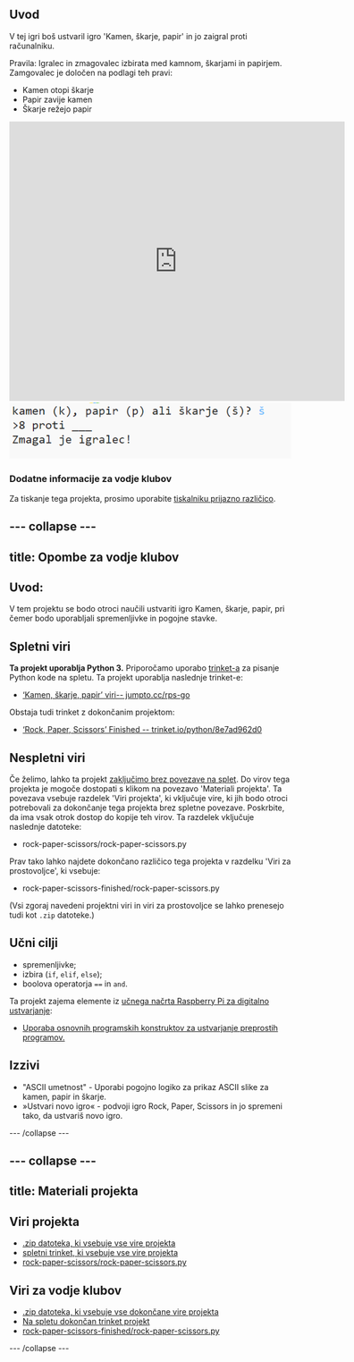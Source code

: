 ## Uvod

V tej igri boš ustvaril igro 'Kamen, škarje, papir' in jo zaigral proti računalniku.

Pravila: Igralec in zmagovalec izbirata med kamnom, škarjami in papirjem. Zamgovalec je določen na podlagi teh pravi:

* Kamen otopi škarje
* Papir zavije kamen
* Škarje režejo papir

<div class="trinket">
  <iframe src="https://trinket.io/embed/python/8e7ad962d0?outputOnly=true&start=result" width="600" height="500" frameborder="0" marginwidth="0" marginheight="0" allowfullscreen>
  </iframe>
  <img src="images/rps-final.png">
</div>

### Dodatne informacije za vodje klubov

Za tiskanje tega projekta, prosimo uporabite [tiskalniku prijazno različico](https://projects.raspberrypi.org/sl-SI/projects/rock-paper-scissors/print).

--- collapse ---
---
title: Opombe za vodje klubov
---
## Uvod:

V tem projektu se bodo otroci naučili ustvariti igro Kamen, škarje, papir, pri čemer bodo uporabljali spremenljivke in pogojne stavke.

## Spletni viri

**Ta projekt uporablja Python 3.** Priporočamo uporabo [trinket-a](https://trinket.io/) za pisanje Python kode na spletu. Ta projekt uporablja naslednje trinket-e:

* [‘Kamen, škarje, papir’ viri-- jumpto.cc/rps-go](http://jumpto.cc/rps-go)

Obstaja tudi trinket z dokončanim projektom:

* [‘Rock, Paper, Scissors’ Finished -- trinket.io/python/8e7ad962d0](https://trinket.io/python/8e7ad962d0)

## Nespletni viri

Če želimo, lahko ta projekt [zaključimo brez povezave na splet](https://www.codeclubprojects.org/en-GB/resources/python-working-offline/). Do virov tega projekta je mogoče dostopati s klikom na povezavo 'Materiali projekta'. Ta povezava vsebuje razdelek 'Viri projekta', ki vključuje vire, ki jih bodo otroci potrebovali za dokončanje tega projekta brez spletne povezave. Poskrbite, da ima vsak otrok dostop do kopije teh virov. Ta razdelek vključuje naslednje datoteke:

* rock-paper-scissors/rock-paper-scissors.py

Prav tako lahko najdete dokončano različico tega projekta v razdelku 'Viri za prostovoljce', ki vsebuje:

* rock-paper-scissors-finished/rock-paper-scissors.py

(Vsi zgoraj navedeni projektni viri in viri za prostovoljce se lahko prenesejo tudi kot `.zip` datoteke.)

## Učni cilji

* spremenljivke;
* izbira (`if`, `elif`, `else`); 
* boolova operatorja `==` in `and`.

Ta projekt zajema elemente iz [učnega načrta Raspberry Pi za digitalno ustvarjanje](http://rpf.io/curriculum):

* [Uporaba osnovnih programskih konstruktov za ustvarjanje preprostih programov.](https://www.raspberrypi.org/curriculum/programming/creator)

## Izzivi

* "ASCII umetnost" - Uporabi pogojno logiko za prikaz ASCII slike za kamen, papir in škarje. 
* »Ustvari novo igro« - podvoji igro Rock, Paper, Scissors in jo spremeni tako, da ustvariš novo igro. 

--- /collapse ---

--- collapse ---
---
title: Materiali projekta
---
## Viri projekta

* [.zip datoteka, ki vsebuje vse vire projekta](resources/rock-paper-scissors-project-resources.zip)
* [spletni trinket, ki vsebuje vse vire projekta](http://jumpto.cc/rps-go)
* [rock-paper-scissors/rock-paper-scissors.py](resources/rock-paper-scissors-rock-paper-scissors.py)

## Viri za vodje klubov

* [.zip datoteka, ki vsebuje vse dokončane vire projekta](resources/rock-paper-scissors-volunteer-resources.zip)
* [Na spletu dokončan trinket projekt](https://trinket.io/python/8e7ad962d0)
* [rock-paper-scissors-finished/rock-paper-scissors.py](resources/rock-paper-scissors-finished-rock-paper-scissors.py)

--- /collapse ---